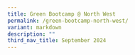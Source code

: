 ```yaml
---
title: Green Bootcamp @ North West
permalink: /green-bootcamp-north-west/
variant: markdown
description: ""
third_nav_title: September 2024
---
```

